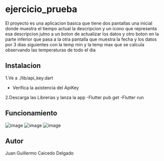 # ejercicio_prueba

El proyecto es una aplicacion basica que tiene dos pantallas una inicial donde muestra el tiempo actual la descripcion y un icono que representa esa descripcion jutno a un boton de actualizar los datos y otro boton 
en la parte inferior que pasa a la otra pantalla que muestra la fecha y los datos por 3 dias siguientes con la temp min y la temp max que se calcula observando las temperaturas de todo el dia


## Instalacion

1.Ve a ./lib/api_key.dart 
- Verifica la axistencia del ApiKey
  
2.Descarga las Librerias y lanza la app
-Flutter pub get
-Flutter run
## Funcionamiento 

![image](https://github.com/user-attachments/assets/bbefea40-db37-4592-8580-d92820a75d14)
![image](https://github.com/user-attachments/assets/d266436d-e516-468b-a4d0-6121af71c705)
![image](https://github.com/user-attachments/assets/cd0b724e-a23c-4d38-91ba-494db1c02062)




## Autor
Juan Guillermo Caicedo Delgado

